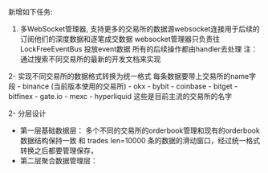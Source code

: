 新增如下任务:

1. 多WebSocket管理器, 支持更多的交易所的数据源websocket连接用于后续的订阅他们的深度数据和逐笔成交数据 websocket管理器只负责往LockFreeEventBus 投放event数据 所有的后续操作都由handler去处理 注：通过搜索不同交易所的最新的开发文档来实现

2- 实现不同交易所的数据格式转换为统一格式 每条数据要带上交易所的name字段
     - binance (当前版本使用的交易所)
     - okx 
     - bybit
     - coinbase
     - bitget
     - bitfinex
     - gate.io
     - mexc
     - hyperliquid
      这些是目前主流的交易所的名字

2- 分层设计
   - 第一层基础数据层： 多个不同的交易所的orderbook管理和现有的orderbook数据结构保持一致 和 trades len=10000 条的数据的滑动窗口，经过统一格式转换之后都要管理保存，
   - 第二层聚合数据管理层：
         